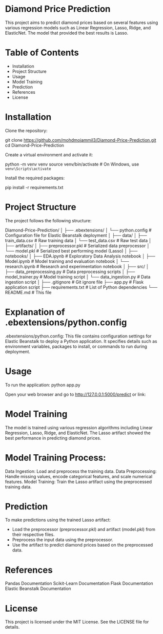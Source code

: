 # Diamond Price Prediction

This project aims to predict diamond prices based on several features using various regression models such as Linear Regression, Lasso, Ridge, and ElasticNet. The model that provided the best results is Lasso.


# Table of Contents

* Installation
* Project Structure
* Usage
* Model Training
* Prediction
* References
* License

# Installation

Clone the repository:

git clone https://github.com/mohdmojammil3/Diamond-Price-Prediction.git
cd Diamond-Price-Prediction

Create a virtual environment and activate it:

python -m venv venv
source venv/bin/activate  # On Windows, use `venv\Scripts\activate`

Install the required packages:

pip install -r requirements.txt

# Project Structure

The project follows the following structure:

Diamond-Price-Prediction/
│
├── .ebextensions/
│   └── python.config        # Configuration file for Elastic Beanstalk deployment
│
├── data/
│   ├── train_data.csv        # Raw training data
│   └── test_data.csv         # Raw test data
│
├── artifacts/
│   ├── preprocessor.pkl      # Serialized data preprocessor
│   └── model.pkl             # Serialized best performing model (Lasso)
│
├── notebooks/
│   ├── EDA.ipynb             # Exploratory Data Analysis notebook
│   ├── Model.ipynb           # Model training and evaluation notebook
│   └── research.ipynb        # Research and experimentation notebook
│
├── src/
│   ├── data_preprocessing.py # Data preprocessing scripts
│   ├── model_trainer.py      # Model training script
│   └── data_ingestion.py     # Data ingestion script
│
├── .gitignore                # Git ignore file
├── app.py                    # Flask application script
├── requirements.txt          # List of Python dependencies
└── README.md                 # This file

# Explanation of .ebextensions/python.config

.ebextensions/python.config: This file contains configuration settings for Elastic Beanstalk to deploy a Python application. It specifies details such as environment variables, packages to install, or commands to run during deployment.

# Usage

To run the application:
python app.py

Open your web browser and go to http://127.0.0.1:5000/predict
or
link: 

# Model Training 

The model is trained using various regression algorithms including Linear Regression, Lasso, Ridge, and ElasticNet. The Lasso artifact showed the best performance in predicting diamond prices.

# Model Training Process:

Data Ingestion: Load and preprocess the training data.
Data Preprocessing: Handle missing values, encode categorical features, and scale numerical features.
Model Training: Train the Lasso artifact using the preprocessed training data.

# Prediction

To make predictions using the trained Lasso artifact:

* Load the preprocessor (preprocessor.pkl) and artifact (model.pkl) from their respective files.
* Preprocess the input data using the preprocessor.
* Use the artifact to predict diamond prices based on the preprocessed data.

# References

Pandas Documentation
Scikit-Learn Documentation
Flask Documentation
Elastic Beanstalk Documentation

# License

This project is licensed under the MIT License. See the LICENSE file for details.